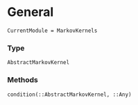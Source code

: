 # General

```@meta
CurrentModule = MarkovKernels
```

### Type

```@docs
AbstractMarkovKernel
```

### Methods

```@docs
condition(::AbstractMarkovKernel, ::Any)
```

